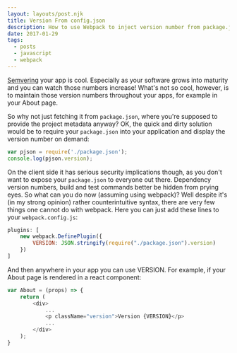 ```yaml
---
layout: layouts/post.njk
title: Version From config.json
description: How to use Webpack to inject version number from package.json into your app.
date: 2017-01-29
tags:
  - posts
  - javascript
  - webpack
---
```


[Semvering](http://semver.org) your app is cool. Especially as your software grows into maturity and you can watch those numbers increase! What's not so cool, however, is to maintain those version numbers throughout your apps, for example in your About page.

So why not just fetching it from `package.json`, where you're supposed to provide the project metadata anyway?
OK, the quick and dirty solution would be to require your `package.json` into your application and display the version number on demand:

```javascript
var pjson = require('./package.json');
console.log(pjson.version);
```

On the client side it has serious security implications though, as you don't want to expose your `package.json` to everyone out there. Dependency version numbers, build and test commands better be hidden from prying eyes. So what can you do now (assuming using webpack)?
Well despite it's (in my strong opinion) rather counterintuitive syntax, there are very few things one cannot do with webpack. Here you can just add these lines to your `webpack.config.js`:

```javascript
plugins: [
    new webpack.DefinePlugin({
        VERSION: JSON.stringify(require("./package.json").version)
    })
]
```

And then anywhere in your app you can use VERSION. For example, if your About page is rendered in a react component:

```javascript
var About = (props) => {
    return (
        <div>
            ...
            <p className="version">Version {VERSION}</p>
            ...
        </div>
    );
}
```